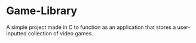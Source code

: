 # Game-Library
A simple project made in C to function as an application that stores a user-inputted collection of video games.
